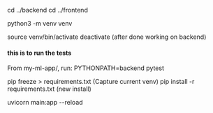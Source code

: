 cd ../backend
cd ../frontend

python3 -m venv venv

source venv/bin/activate
deactivate (after done working on backend)

#### this is to run the tests
From my-ml-app/, run: 
PYTHONPATH=backend pytest

pip freeze > requirements.txt (Capture current venv)
pip install -r requirements.txt (new install)

uvicorn main:app --reload